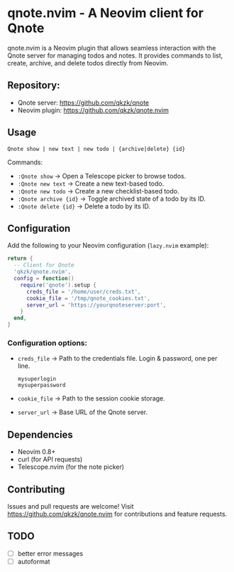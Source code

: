 # qnote.nvim - A Neovim client for Qnote

qnote.nvim is a Neovim plugin that allows seamless interaction with the Qnote
server for managing todos and notes. It provides commands to list, create,
archive, and delete todos directly from Neovim.

## Repository:

- Qnote server: https://github.com/qkzk/qnote
- Neovim plugin: https://github.com/qkzk/qnote.nvim


## Usage

```vim 
Qnote show | new text | new todo | {archive|delete} {id}
```

Commands:
- `:Qnote show` → Open a Telescope picker to browse todos.
- `:Qnote new text` → Create a new text-based todo.
- `:Qnote new todo` → Create a new checklist-based todo.
- `:Qnote archive {id}` → Toggle archived state of a todo by its ID.
- `:Qnote delete {id}` → Delete a todo by its ID.


## Configuration

Add the following to your Neovim configuration (`lazy.nvim` example):

```lua
return {
  -- Client for Qnote
  'qkzk/qnote.nvim',
  config = function()
    require('qnote').setup {
      creds_file = '/home/user/creds.txt',
      cookie_file = '/tmp/qnote_cookies.txt',
      server_url = 'https://yourqnoteserver:port',
    }
  end,
}
```

### Configuration options:

- `creds_file` → Path to the credentials file. Login & password, one per line.

    ```
    mysuperlogin
    mysuperpassword
    ```
- `cookie_file` → Path to the session cookie storage.
- `server_url` → Base URL of the Qnote server.


## Dependencies

- Neovim 0.8+
- curl (for API requests)
- Telescope.nvim (for the note picker)


## Contributing

Issues and pull requests are welcome!
Visit https://github.com/qkzk/qnote.nvim for contributions and feature requests.


## TODO 

- [ ] better error messages
- [ ] autoformat 
